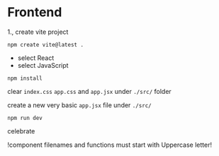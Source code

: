 # Frontend

1., create vite project

`npm create vite@latest .`

 - select React
 - select JavaScript

 `npm install`

clear `index.css` `app.css` and `app.jsx` under `./src/` folder

create a new very basic `app.jsx` file under `./src/`

 `npm run dev`

 celebrate


 !component filenames and functions must start with Uppercase letter!